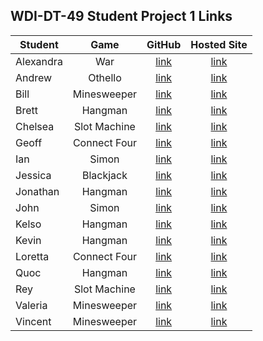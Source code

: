## WDI-DT-49 Student Project 1 Links

| Student | Game | GitHub | Hosted Site |
|---|:---:|:---:|:---:|
| Alexandra | War | [link](https://github.com/arkauffman/war-game) | [link](https://arkauffman.github.io/war-game) |
| Andrew | Othello | [link](https://github.com/incadenza/reversi) | [link](https://incadenza.github.io/reversi) |
| Bill | Minesweeper | [link](https://github.com/billhsiao/minesweeper) | [link](https://billhsiao.github.io/minesweeper) |
| Brett | Hangman | [link](https://github.com/brettpfefferman/hangman) | [link](https://brettpfefferman.github.io/hangman) |
| Chelsea | Slot Machine | [link](https://github.com/bchelsea/Slot-Machine) | [link](https://bchelsea.github.io/Slot-Machine) |
| Geoff | Connect Four | [link](https://github.com/w1lujeng/connectFour) | [link](https://w1lujeng.github.io/connectFour) |
| Ian | Simon | [link](https://github.com/eanbuckles/simon) | [link](https://eanbuckles.github.io/simon) |
| Jessica | Blackjack | [link](https://github.com/jessbakk/Blackjack) | [link](https://jessbakk.github.io/Blackjack) |
| Jonathan | Hangman | [link](https://github.com/jonneeboy/hangman) | [link](https://jonneeboy.github.io/hangman) |
| John | Simon | [link](https://github.com/johnmichael246/simon) | [link](https://johnmichael246.github.io/simon) |
| Kelso | Hangman | [link](https://github.com/Kelso333/hangman) | [link](https://Kelso333.github.io/hangman) |
| Kevin | Hangman | [link](https://github.com/kevin2le/Hangman) | [link](https://kevin2le.github.io/Hangman) |
| Loretta | Connect Four | [link](https://github.com/lorettawang/project-1-connect-four) | [link](https://lorettawang.github.io/project-1-connect-four) |
| Quoc | Hangman | [link](https://github.com/quocbdo/hangman) | [link](https://quocbdo.github.io/hangman) |
| Rey | Slot Machine | [link](https://github.com/twidget84/slots) | [link](https://twidget84.github.io/slots) |
| Valeria | Minesweeper | [link](https://github.com/valeriaoshiro/Minesweeper) | [link](https://valeriaoshiro.github.io/Minesweeper) |
| Vincent | Minesweeper | [link](https://github.com/vtran95/minesweeper) | [link](https://vtran95.github.io/minesweeper) |
